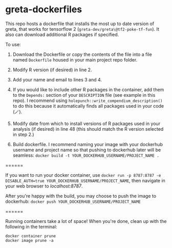 # greta-dockerfiles

This repo hosts a dockerfile that installs the most up to date version of greta, that works for tensorflow 2 (`greta-dev/greta\@tf2-poke-tf-fun`). It also can download additional R packages if specified. 

To use:

1.  Download the Dockerfile or copy the contents of the file into a file named `Dockerfile` housed in your main project repo folder.

2.  Modify R version (if desired) in line 2.

3.  Add your name and email to lines 3 and 4.

4.  If you would like to include other R packages in the container, add them to the `Depends:` section of your `DESCRIPTION` file (see example in this repo). I recommend using `holepunch::write_compendium_description()` to do this because it automatically finds all packages used in your code (🪄).

5.  Modify date from which to install versions of R packages used in your analysis (if desired) in line 48 (this should match the R version selected in step 2.)

6.  Build dockerfile. I recommend naming your image with your dockerhub username and project name so that pushing to dockerhub later will be seamless: `docker build -t YOUR_DOCKERHUB_USERNAME/PROJECT_NAME .`

======

If you want to run your docker container, use `docker run -p 8787:8787 -e DISABLE_AUTH=true YOUR_DOCKERHUB_USERNAME/PROJECT_NAME`, then navigate in your web browser to *localhost:8787*.

After you're happy with the build, you may choose to push the image to dockerhub: `docker push YOUR_DOCKERHUB_USERNAME/PROJECT_NAME`

======

Running containers take a lot of space! When you're done, clean up with the following in the terminal:

```
docker container prune
docker image prune -a 
```


